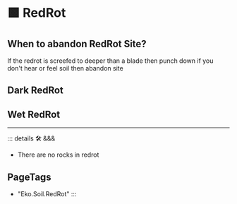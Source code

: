 # 🟩  <eko>RedRot</eko>

## When to abandon RedRot Site?

If the redrot is screefed to deeper than a blade then punch down if you don't hear or feel soil then abandon site

## Dark RedRot

## Wet RedRot

---

<!-- =================================================== -->
<!-- =================================================== -->
<!-- =================================================== -->
<!-- =================================================== -->
<!-- =================================================== -->
::: details 🛠 <dev>&&&</dev>

- There are no rocks in redrot

<h2>PageTags</h2>

- "Eko.Soil.RedRot"
:::
